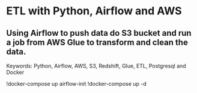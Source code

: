 # ETL with Python, Airflow and AWS
## Using Airflow to push data do S3 bucket and run a job from AWS Glue to transform and clean the data. 
Keywords: Python, Airflow, AWS, S3, Redshift, Glue, ETL, Postgresql and Docker

!docker-compose up airflow-init
!docker-compose up -d
